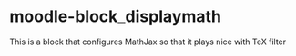moodle-block_displaymath
========================

This is a block that configures MathJax so that it plays nice with TeX filter
